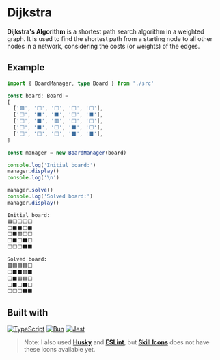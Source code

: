 # Dijkstra

**Dijkstra's Algorithm** is a shortest path search algorithm in a weighted graph. It is used to find the shortest path from a starting node to all other nodes in a network, considering the costs (or weights) of the edges.

## Example

```ts
import { BoardManager, type Board } from './src'

const board: Board =
[
  ['🟩', '⬜', '⬜', '⬜', '⬜'],
  ['⬜', '⬛', '⬛', '⬜', '⬛'],
  ['⬜', '⬛', '🟥', '⬜', '⬜'],
  ['⬜', '⬛', '⬜', '⬛', '⬜'],
  ['⬜', '⬜', '⬜', '⬛', '⬛'],
]

const manager = new BoardManager(board)

console.log('Initial board:')
manager.display()
console.log('\n')

manager.solve()
console.log('Solved board:')
manager.display()
```

```sh
Initial board:
🟩⬜⬜⬜⬜
⬜⬛⬛⬜⬛
⬜⬛🟥⬜⬜
⬜⬛⬜⬛⬜
⬜⬜⬜⬛⬛

Solved board:
🟩🟦🟦🟦⬜
⬜⬛⬛🟦⬛
⬜⬛🟥🟦⬜
⬜⬛⬜⬛⬜
⬜⬜⬜⬛⬛
```

## Built with

[![TypeScript](https://skillicons.dev/icons?i=ts)](https://www.typescriptlang.org/)
[![Bun](https://skillicons.dev/icons?i=bun)](https://bun.sh/)
[![Jest](https://skillicons.dev/icons?i=jest)](https://jestjs.io/)

> Note: I also used **[Husky](https://typicode.github.io/husky/)** and **[ESLint](https://eslint.org/)**, but **[Skill Icons](https://skillicons.dev/)** does not have these icons available yet.
